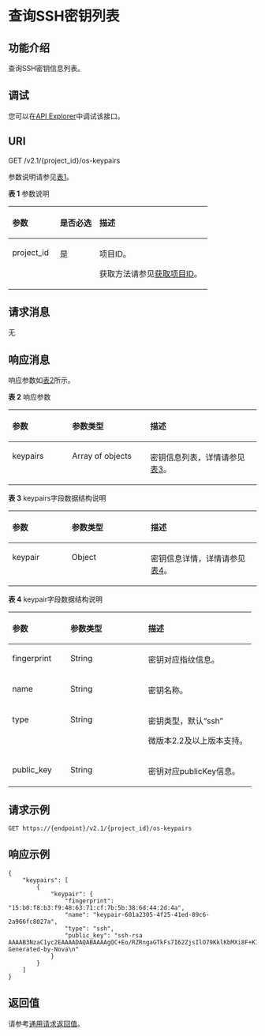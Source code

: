 # 查询SSH密钥列表<a name="ecs_03_1201"></a>

## 功能介绍<a name="section66325402"></a>

查询SSH密钥信息列表。

## 调试<a name="section926243314015"></a>

您可以在[API Explorer](https://apiexplorer.developer.huaweicloud.com/apiexplorer/doc?product=ECS&api=NovaListKeypairs)中调试该接口。

## URI<a name="section60057706"></a>

GET /v2.1/\{project\_id\}/os-keypairs

参数说明请参见[表1](#table38623499)。

**表 1**  参数说明

<a name="table38623499"></a>
<table><thead align="left"><tr id="row59671974"><th class="cellrowborder" valign="top" width="23.93%" id="mcps1.2.4.1.1"><p id="p5187119"><a name="p5187119"></a><a name="p5187119"></a>参数</p>
</th>
<th class="cellrowborder" valign="top" width="19.8%" id="mcps1.2.4.1.2"><p id="p17503500"><a name="p17503500"></a><a name="p17503500"></a>是否必选</p>
</th>
<th class="cellrowborder" valign="top" width="56.269999999999996%" id="mcps1.2.4.1.3"><p id="p8497414"><a name="p8497414"></a><a name="p8497414"></a>描述</p>
</th>
</tr>
</thead>
<tbody><tr id="row53887795"><td class="cellrowborder" valign="top" width="23.93%" headers="mcps1.2.4.1.1 "><p id="p2835298"><a name="p2835298"></a><a name="p2835298"></a>project_id</p>
</td>
<td class="cellrowborder" valign="top" width="19.8%" headers="mcps1.2.4.1.2 "><p id="p28332581"><a name="p28332581"></a><a name="p28332581"></a>是</p>
</td>
<td class="cellrowborder" valign="top" width="56.269999999999996%" headers="mcps1.2.4.1.3 "><p id="p37593705"><a name="p37593705"></a><a name="p37593705"></a>项目ID。</p>
<p id="p1180512217438"><a name="p1180512217438"></a><a name="p1180512217438"></a>获取方法请参见<a href="获取项目ID.md">获取项目ID</a>。</p>
</td>
</tr>
</tbody>
</table>

## 请求消息<a name="section3648444"></a>

无

## 响应消息<a name="section32836002"></a>

响应参数如[表2](#table46959463)所示。

**表 2**  响应参数

<a name="table46959463"></a>
<table><thead align="left"><tr id="row9766180"><th class="cellrowborder" valign="top" width="24.122412241224122%" id="mcps1.2.4.1.1"><p id="p52863116"><a name="p52863116"></a><a name="p52863116"></a>参数</p>
</th>
<th class="cellrowborder" valign="top" width="31.453145314531454%" id="mcps1.2.4.1.2"><p id="p16299242"><a name="p16299242"></a><a name="p16299242"></a>参数类型</p>
</th>
<th class="cellrowborder" valign="top" width="44.42444244424442%" id="mcps1.2.4.1.3"><p id="p45170224"><a name="p45170224"></a><a name="p45170224"></a>描述</p>
</th>
</tr>
</thead>
<tbody><tr id="row34909498"><td class="cellrowborder" valign="top" width="24.122412241224122%" headers="mcps1.2.4.1.1 "><p id="p9097072"><a name="p9097072"></a><a name="p9097072"></a>keypairs</p>
</td>
<td class="cellrowborder" valign="top" width="31.453145314531454%" headers="mcps1.2.4.1.2 "><p id="p26115459"><a name="p26115459"></a><a name="p26115459"></a>Array of objects</p>
</td>
<td class="cellrowborder" valign="top" width="44.42444244424442%" headers="mcps1.2.4.1.3 "><p id="p46361647"><a name="p46361647"></a><a name="p46361647"></a>密钥信息列表，详情请参见<a href="#table41882197">表3</a>。</p>
</td>
</tr>
</tbody>
</table>

**表 3**  keypairs字段数据结构说明

<a name="table41882197"></a>
<table><thead align="left"><tr id="row19241577"><th class="cellrowborder" valign="top" width="23.932393239323932%" id="mcps1.2.4.1.1"><p id="p564410811336"><a name="p564410811336"></a><a name="p564410811336"></a>参数</p>
</th>
<th class="cellrowborder" valign="top" width="31.83318331833183%" id="mcps1.2.4.1.2"><p id="p2064412853319"><a name="p2064412853319"></a><a name="p2064412853319"></a>参数类型</p>
</th>
<th class="cellrowborder" valign="top" width="44.23442344234424%" id="mcps1.2.4.1.3"><p id="p166444810334"><a name="p166444810334"></a><a name="p166444810334"></a>描述</p>
</th>
</tr>
</thead>
<tbody><tr id="row34772456"><td class="cellrowborder" valign="top" width="23.932393239323932%" headers="mcps1.2.4.1.1 "><p id="p65105571"><a name="p65105571"></a><a name="p65105571"></a>keypair</p>
</td>
<td class="cellrowborder" valign="top" width="31.83318331833183%" headers="mcps1.2.4.1.2 "><p id="p9736186"><a name="p9736186"></a><a name="p9736186"></a>Object</p>
</td>
<td class="cellrowborder" valign="top" width="44.23442344234424%" headers="mcps1.2.4.1.3 "><p id="p51249570"><a name="p51249570"></a><a name="p51249570"></a>密钥信息详情，详情请参见<a href="#table48408329">表4</a>。</p>
</td>
</tr>
</tbody>
</table>

**表 4**  keypair字段数据结构说明

<a name="table48408329"></a>
<table><thead align="left"><tr id="row27259828"><th class="cellrowborder" valign="top" width="23.93%" id="mcps1.2.4.1.1"><p id="p956121163317"><a name="p956121163317"></a><a name="p956121163317"></a>参数</p>
</th>
<th class="cellrowborder" valign="top" width="32.019999999999996%" id="mcps1.2.4.1.2"><p id="p656110113337"><a name="p656110113337"></a><a name="p656110113337"></a>参数类型</p>
</th>
<th class="cellrowborder" valign="top" width="44.05%" id="mcps1.2.4.1.3"><p id="p1256131103312"><a name="p1256131103312"></a><a name="p1256131103312"></a>描述</p>
</th>
</tr>
</thead>
<tbody><tr id="row37982174"><td class="cellrowborder" valign="top" width="23.93%" headers="mcps1.2.4.1.1 "><p id="p56657239"><a name="p56657239"></a><a name="p56657239"></a>fingerprint</p>
</td>
<td class="cellrowborder" valign="top" width="32.019999999999996%" headers="mcps1.2.4.1.2 "><p id="p12150471"><a name="p12150471"></a><a name="p12150471"></a>String</p>
</td>
<td class="cellrowborder" valign="top" width="44.05%" headers="mcps1.2.4.1.3 "><p id="p66432381"><a name="p66432381"></a><a name="p66432381"></a>密钥对应指纹信息。</p>
</td>
</tr>
<tr id="row61020521"><td class="cellrowborder" valign="top" width="23.93%" headers="mcps1.2.4.1.1 "><p id="p43715136"><a name="p43715136"></a><a name="p43715136"></a>name</p>
</td>
<td class="cellrowborder" valign="top" width="32.019999999999996%" headers="mcps1.2.4.1.2 "><p id="p58836357"><a name="p58836357"></a><a name="p58836357"></a>String</p>
</td>
<td class="cellrowborder" valign="top" width="44.05%" headers="mcps1.2.4.1.3 "><p id="p9140568"><a name="p9140568"></a><a name="p9140568"></a>密钥名称。</p>
</td>
</tr>
<tr id="row199744112018"><td class="cellrowborder" valign="top" width="23.93%" headers="mcps1.2.4.1.1 "><p id="p199751011803"><a name="p199751011803"></a><a name="p199751011803"></a>type</p>
</td>
<td class="cellrowborder" valign="top" width="32.019999999999996%" headers="mcps1.2.4.1.2 "><p id="p139751111204"><a name="p139751111204"></a><a name="p139751111204"></a>String</p>
</td>
<td class="cellrowborder" valign="top" width="44.05%" headers="mcps1.2.4.1.3 "><p id="p1097512112013"><a name="p1097512112013"></a><a name="p1097512112013"></a>密钥类型，默认“ssh”</p>
<p id="p144811212011"><a name="p144811212011"></a><a name="p144811212011"></a>微版本2.2及以上版本支持。</p>
</td>
</tr>
<tr id="row15156252"><td class="cellrowborder" valign="top" width="23.93%" headers="mcps1.2.4.1.1 "><p id="p19696890"><a name="p19696890"></a><a name="p19696890"></a>public_key</p>
</td>
<td class="cellrowborder" valign="top" width="32.019999999999996%" headers="mcps1.2.4.1.2 "><p id="p46735588"><a name="p46735588"></a><a name="p46735588"></a>String</p>
</td>
<td class="cellrowborder" valign="top" width="44.05%" headers="mcps1.2.4.1.3 "><p id="p46049856"><a name="p46049856"></a><a name="p46049856"></a>密钥对应publicKey信息。</p>
</td>
</tr>
</tbody>
</table>

## 请求示例<a name="section13755153085015"></a>

```
GET https://{endpoint}/v2.1/{project_id}/os-keypairs
```

## 响应示例<a name="section4713102134415"></a>

```
{
    "keypairs": [
        {
            "keypair": {
                "fingerprint": "15:b0:f8:b3:f9:48:63:71:cf:7b:5b:38:6d:44:2d:4a",
                "name": "keypair-601a2305-4f25-41ed-89c6-2a966fc8027a",
                "type": "ssh",
                "public_key": "ssh-rsa AAAAB3NzaC1yc2EAAAADAQABAAAAgQC+Eo/RZRngaGTkFs7I62ZjsIlO79KklKbMXi8F+KITD4bVQHHn+kV+4gRgkgCRbdoDqoGfpaDFs877DYX9n4z6FrAIZ4PES8TNKhatifpn9NdQYWA+IkU8CuvlEKGuFpKRi/k7JLos/gHi2hy7QUwgtRvcefvD/vgQZOVw/mGR9Q== Generated-by-Nova\n"
            }
        }
    ]
}
```

## 返回值<a name="section27088563"></a>

请参考[通用请求返回值](通用请求返回值.md)。

